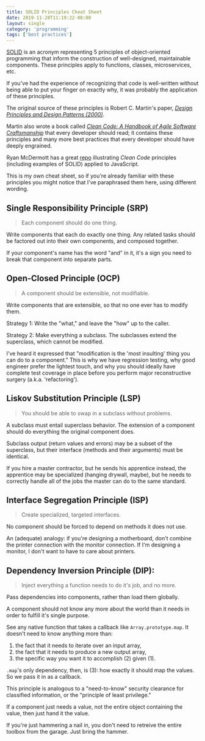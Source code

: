 ```yaml
---
title: SOLID Principles Cheat Sheet
date: 2019-11-28T11:19:22-08:00
layout: single
category: 'programming'
tags: ['best practices']
---
```


[SOLID](https://en.wikipedia.org/wiki/SOLID) is an acronym representing 5 principles of object-oriented programming that inform the construction of well-designed, maintainable components. These principles apply to functions, classes, microservices, etc. 

If you've had the experience of recognizing that code is well-written without being able to put your finger on exactly why, it was probably the application of these principles. 

The original source of these principles is Robert C. Martin's paper, _[Design Principles and Design Patterns (2000)](/assets/pdf/Robert_C._Martin_-_2000_-_Principles_and_Patterns.pdf)_. 

Martin also wrote a book called _[Clean Code: A Handbook of Agile Software Craftsmanship](https://amzn.to/2rDvxz7)_ that every developer should read; it contains these principles and many more best practices that every developer should have deeply engrained.

Ryan McDermott has a great [repo](https://github.com/ryanmcdermott/clean-code-javascript#solid) illustrating _Clean Code_ principles (including examples of SOLID) applied to JavaScript.

This is my own cheat sheet, so if you're already familiar with these principles you might notice that I've paraphrased them here, using different wording.

## Single Responsibility Principle (SRP) 

> Each component should do one thing.

Write components that each do exactly one thing. Any related tasks should be factored out into their own components, and composed together.

If your component's name has the word "and" in it, it's a sign you need to break that component into separate parts.

## Open-Closed Principle (OCP)

> A component should be extensible, not modifiable.

Write components that are extensible, so that no one ever has to modify them.

Strategy 1: Write the "what," and leave the "how" up to the caller.

Strategy 2: Make everything a subclass. The subclasses extend the superclass, which cannot be modified.

I've heard it expressed that "modification is the 'most insulting' thing you can do to a component." This is why we have regression testing, why good engineer prefer the lightest touch, and why you should ideally have complete test coverage in place before you perform major reconstructive surgery (a.k.a. 'refactoring').

## Liskov Substitution Principle (LSP)

> You should be able to swap in a subclass without problems.
  
A subclass must entail superclass behavior. The extension of a component should do everything the original component does.

Subclass output (return values and errors) may be a subset of the superclass, but their interface (methods and their arguments) must be identical.

If you hire a master contractor, but he sends his apprentice instead, the apprentice may be specialized (hanging drywall, maybe), but he needs to correctly handle all of the jobs the master can do to the same standard.

## Interface Segregation Principle (ISP)

> Create specialized, targeted interfaces.

No component should be forced to depend on methods it does not use.

An (adequate) analogy: if you're designing a motherboard, don't combine the printer connection with the monitor connection. If I'm designing a monitor, I don't want to have to care about printers.

## Dependency Inversion Principle (DIP):

> Inject everything a function needs to do it's job, and no more.

Pass dependencies into components, rather than load them globally.

A component should not know any more about the world than it needs in order to fulfill it's single purpose.

See any native function that takes a callback like `Array.prototype.map`. It doesn't need to know anything more than: 
1. the fact that it needs to iterate over an input array,
2. the fact that it needs to produce a new output array,
3. the specific way you want it to accomplish (2) given (1).

`.map`'s only dependency, then, is (3): how exactly it should map the values. So we pass it in as a callback.

This principle is analogous to a "need-to-know" security clearance for classified information, or the "principle of least privilege."

If a component just needs a value, not the entire object containing the value, then just hand it the value. 

If you're just hammering a nail in, you don't need to retreive the entire toolbox from the garage. Just bring the hammer.